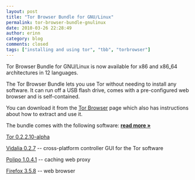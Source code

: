 ```yaml
---
layout: post
title: "Tor Browser Bundle for GNU/Linux"
permalink: tor-browser-bundle-gnulinux
date: 2010-03-26 22:28:49
author: erinn
category: blog
comments: closed
tags: ["installing and using tor", "tbb", "torbrowser"]
---
```


Tor Browser Bundle for GNU/Linux is now available for x86 and x86\_64 architectures in 12 languages.

The Tor Browser Bundle lets you use Tor without needing to install any software. It can run off a USB flash drive, comes with a pre-configured web browser and is self-contained.

You can download it from the [Tor Browser](http://www.torproject.org/torbrowser/) page which also has instructions about how to extract and use it.

The bundle comes with the following software: [**read more »**](https://blog.torproject.org/blog/tor-browser-bundle-gnulinux)

[Tor 0.2.2.10-alpha](https://www.torproject.org/)

[Vidalia 0.2.7](https://www.torproject.org/vidalia/) -- cross-platform controller GUI for the Tor software

[Polipo 1.0.4.1](https://www.pps.jussieu.fr/~jch/software/polipo/) -- caching web proxy

[Firefox 3.5.8](http://www.mozilla.com/firefox/) -- web browser
